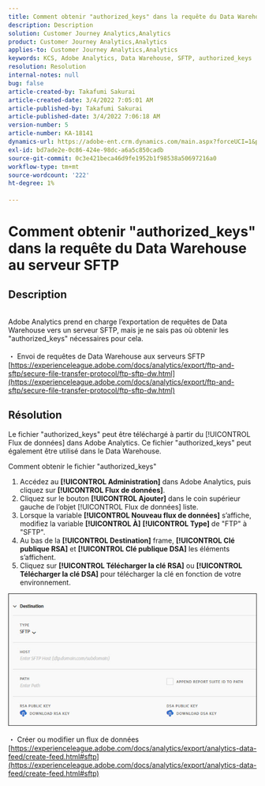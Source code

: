 ```yaml
---
title: Comment obtenir "authorized_keys" dans la requête du Data Warehouse au serveur SFTP
description: Description
solution: Customer Journey Analytics,Analytics
product: Customer Journey Analytics,Analytics
applies-to: Customer Journey Analytics,Analytics
keywords: KCS, Adobe Analytics, Data Warehouse, SFTP, authorized_keys
resolution: Resolution
internal-notes: null
bug: false
article-created-by: Takafumi Sakurai
article-created-date: 3/4/2022 7:05:01 AM
article-published-by: Takafumi Sakurai
article-published-date: 3/4/2022 7:06:18 AM
version-number: 5
article-number: KA-18141
dynamics-url: https://adobe-ent.crm.dynamics.com/main.aspx?forceUCI=1&pagetype=entityrecord&etn=knowledgearticle&id=ba13bc65-899b-ec11-b400-00224805a4ef
exl-id: bd7ade2e-0c86-424e-98dc-a6a5c850cadb
source-git-commit: 0c3e421beca46d9fe1952b1f98538a50697216a0
workflow-type: tm+mt
source-wordcount: '222'
ht-degree: 1%

---
```


# Comment obtenir &quot;authorized_keys&quot; dans la requête du Data Warehouse au serveur SFTP

## Description

<br>Adobe Analytics prend en charge l’exportation de requêtes de Data Warehouse vers un serveur SFTP, mais je ne sais pas où obtenir les &quot;authorized_keys&quot; nécessaires pour cela.<br><br>
・ Envoi de requêtes de Data Warehouse aux serveurs SFTP
[https://experienceleague.adobe.com/docs/analytics/export/ftp-and-sftp/secure-file-transfer-protocol/ftp-sftp-dw.html](https://experienceleague.adobe.com/docs/analytics/export/ftp-and-sftp/secure-file-transfer-protocol/ftp-sftp-dw.html)

## Résolution


Le fichier &quot;authorized_keys&quot; peut être téléchargé à partir du [!UICONTROL Flux de données] dans Adobe Analytics. Ce fichier &quot;authorized_keys&quot; peut également être utilisé dans le Data Warehouse.

Comment obtenir le fichier &quot;authorized_keys&quot;

1. Accédez au **[!UICONTROL Administration]** dans Adobe Analytics, puis cliquez sur **[!UICONTROL Flux de données]**.
2. Cliquez sur le bouton **[!UICONTROL Ajouter]** dans le coin supérieur gauche de l’objet [!UICONTROL Flux de données] liste.
3. Lorsque la variable **[!UICONTROL Nouveau flux de données]** s’affiche, modifiez la variable **[!UICONTROL À]**  **[!UICONTROL Type]** de &quot;FTP&quot; à &quot;SFTP&quot;.
4. Au bas de la **[!UICONTROL Destination]** frame, **[!UICONTROL Clé publique RSA]** et **[!UICONTROL Clé publique DSA]** les éléments s’affichent.
5. Cliquez sur **[!UICONTROL Télécharger la clé RSA]** ou **[!UICONTROL Télécharger la clé DSA]** pour télécharger la clé en fonction de votre environnement.


![](assets/50e37472-899b-ec11-b400-00224805a4ef.png)

・ Créer ou modifier un flux de données
[https://experienceleague.adobe.com/docs/analytics/export/analytics-data-feed/create-feed.html#sftp](https://experienceleague.adobe.com/docs/analytics/export/analytics-data-feed/create-feed.html#sftp)
